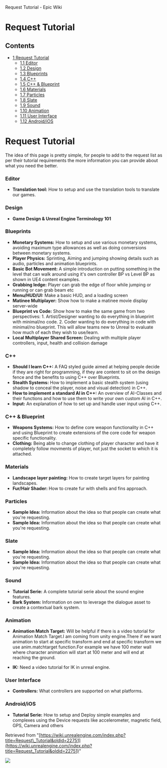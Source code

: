 Request Tutorial - Epic Wiki                    

Request Tutorial
================

Contents
--------

*   [1 Request Tutorial](#Request_Tutorial)
    *   [1.1 Editor](#Editor)
    *   [1.2 Design](#Design)
    *   [1.3 Blueprints](#Blueprints)
    *   [1.4 C++](#C.2B.2B)
    *   [1.5 C++ & Blueprint](#C.2B.2B_.26_Blueprint)
    *   [1.6 Materials](#Materials)
    *   [1.7 Particles](#Particles)
    *   [1.8 Slate](#Slate)
    *   [1.9 Sound](#Sound)
    *   [1.10 Animation](#Animation)
    *   [1.11 User Interface](#User_Interface)
    *   [1.12 Android/iOS](#Android.2FiOS)

Request Tutorial
================

The idea of this page is pretty simple, for people to add to the request list as per their tutorial requirements the more information you can provide about what you need the better.

  

### Editor

*   **Translation tool:** How to setup and use the translation tools to translate our games.

### Design

*   **Game Design & Unreal Engine Terminology 101**

### Blueprints

*   **Monetary Systems:** How to setup and use various monetary systems, avoiding maximum type allowances as well as doing conversions between monetary systems.
*   **Player Physics:** Sprinting, Aiming and jumping showing details such as audio, particles and animation blueprints.
*   **Basic Bot Movement:** A simple introduction on putting something in the level that can walk around using it's own controller BP vs Level BP as shown in UE4 content examples.
*   **Grabbing ledge:** Player can grab the edge of floor while jumping or running or can grab beam etc
*   **Menu/HUD/UI:** Make a basic HUD, and a loading screen
*   **Matinee Multiplayer:** Show how to make a matinee movie display server-wide
*   **Blueprint vs Code:** Show how to make the same game from two perspectives: 1. Artist/Designer wanting to do everything in blueprint with minimal/no code. 2. Coder wanting to do everything in code with minimal/no blueprint. This will allow teams new to Unreal to evaluate how much of each they wish to use/learn.
*   **Local Multiplayer Shared Screen:** Dealing with multiple player controllers, input, health and collision damage

### C++

*   **Should I learn C++:** A FAQ styled guide aimed at helping people decide if they are right for programming, if they are content to sit on the design fence and the benefits to using C++ over Blueprints.
*   **Stealth Systems:** How to implement a basic stealth system (using shadow to conceal the player, noise and visual detection) in C++.
*   **How to implement a standard AI in C++:** An overview of AI-Classes and their functions and how to use them to write your own custom AI in C++.
*   **Input:** An explanation of how to set up and handle user input using C++.

### C++ & Blueprint

*   **Weapons Systems:** How to define core weapon functionality in C++ and using Blueprint to create extensions of the core code for weapon specific functionality.
*   **Clothing:** Being able to change clothing of player character and have it completely follow movments of player, not just the socket to which it is attached.

### Materials

*   **Landscape layer painting:** How to create target layers for painting landscapes.
*   **Fur/Hair Shader:** How to create fur with shells and fins approach.

### Particles

*   **Sample Idea:** Information about the idea so that people can create what you're requesting.
*   **Sample Idea:** Information about the idea so that people can create what you're requesting.

### Slate

*   **Sample Idea:** Information about the idea so that people can create what you're requesting.
*   **Sample Idea:** Information about the idea so that people can create what you're requesting.

### Sound

*   **Tutorial Serie:** A complete tutorial serie about the sound engine features.
*   **Bark System:** Information on own to leverage the dialogue asset to create a contextual bark system.

### Animation

*   **Animation Match Target:** Will be helpful if there is a video tutorial for Animation Match Target.I am coming from unity engine.There if we want animation to start at specific transform and end at specific transform we use anim.matchtarget function.For example we have 100 meter wall where character animation will start at 100 meter and will end at reaching the ground.

*   **IK:** Need a video tutorial for IK in unreal engine.

### User Interface

*   **Controllers:** What controllers are supported on what platforms.

### Android/iOS

*   **Tutorial Serie:** How to setup and Deploy simple examples and complexes using the Device requests like accelerometer, magnetic field, GPS, Camera and others

Retrieved from "[https://wiki.unrealengine.com/index.php?title=Request\_Tutorial&oldid=22751](https://wiki.unrealengine.com/index.php?title=Request_Tutorial&oldid=22751)"

  ![](https://tracking.unrealengine.com/track.png)